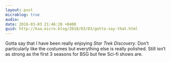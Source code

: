 ```yaml
---
layout: post
microblog: true
audio: 
date: 2018-03-03 21:46:28 +0400
guid: http://kaa.micro.blog/2018/03/03/gotta-say-that.html
---
```

Gotta say that I have been really enjoying _Star Trek Discovery_. Don’t particularly like the costumes but everything else is really polished. Still isn’t as strong as the first 3 seasons for BSG but few Sci-fi shows are. 
